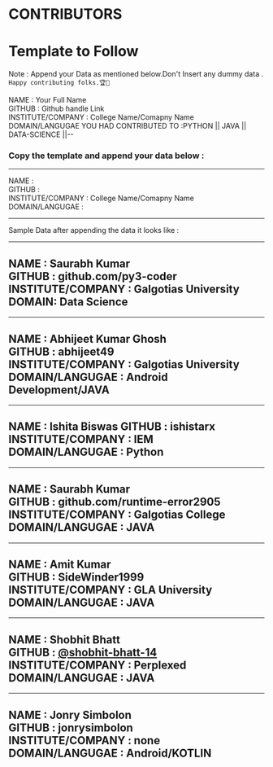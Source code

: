 # CONTRIBUTORS

# Template to Follow

Note : Append your Data as mentioned below.Don't Insert any dummy data . `Happy contributing folks.🏆👏`

NAME : Your Full Name <br>
GITHUB : Github handle Link <br>
INSTITUTE/COMPANY : College Name/Comapny Name <br>
DOMAIN/LANGUGAE YOU HAD CONTRIBUTED TO :PYTHON || JAVA || DATA-SCIENCE ||--  <br>


### Copy the template and append your data below :

-----

NAME :  <br>
GITHUB :  <br>
INSTITUTE/COMPANY : College Name/Comapny Name <br>
DOMAIN/LANGUGAE : <br>

------

Sample Data after appending the data it looks like :

-----
NAME :  Saurabh Kumar <br>
GITHUB :  github.com/py3-coder <br>
INSTITUTE/COMPANY : Galgotias University <br>
DOMAIN: Data Science <br>
------

-----
NAME : Abhijeet Kumar Ghosh<br>
GITHUB : abhijeet49<br>
INSTITUTE/COMPANY : Galgotias University<br>
DOMAIN/LANGUGAE : Android Development/JAVA<br>
-----

---------
NAME : Ishita Biswas
GITHUB : ishistarx
INSTITUTE/COMPANY : IEM
DOMAIN/LANGUGAE : Python
----------

-----
NAME : Saurabh Kumar<br>
GITHUB : github.com/runtime-error2905<br>
INSTITUTE/COMPANY : Galgotias College <br>
DOMAIN/LANGUGAE : JAVA<br>
-----

-----------
NAME :  Amit Kumar<br>
GITHUB :  SideWinder1999<br>
INSTITUTE/COMPANY : GLA University<br>
DOMAIN/LANGUGAE : JAVA<br>
-------------

--------------
NAME :  Shobhit Bhatt<br>
GITHUB : [@shobhit-bhatt-14](https://github.com/shobhit-bhatt-14)<br>
INSTITUTE/COMPANY : Perplexed<br>
DOMAIN/LANGUGAE : JAVA<br>
-------------

-------------
NAME :  Jonry Simbolon<br>
GITHUB :  jonrysimbolon<br>
INSTITUTE/COMPANY : none<br>
DOMAIN/LANGUGAE : Android/KOTLIN<br>
-----------




